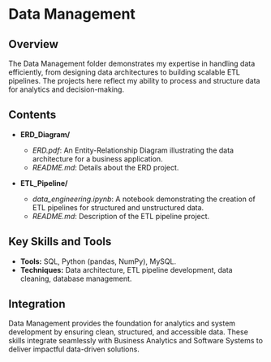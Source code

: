 # Data Management

## Overview
The Data Management folder demonstrates my expertise in handling data efficiently, from designing data architectures to building scalable ETL pipelines. The projects here reflect my ability to process and structure data for analytics and decision-making.

## Contents
- **ERD_Diagram/**
  - *ERD.pdf*: An Entity-Relationship Diagram illustrating the data architecture for a business application.
  - *README.md*: Details about the ERD project.
  
- **ETL_Pipeline/**
  - *data_engineering.ipynb*: A notebook demonstrating the creation of ETL pipelines for structured and unstructured data.
  - *README.md*: Description of the ETL pipeline project.

## Key Skills and Tools
- **Tools:** SQL, Python (pandas, NumPy), MySQL.
- **Techniques:** Data architecture, ETL pipeline development, data cleaning, database management.

## Integration
Data Management provides the foundation for analytics and system development by ensuring clean, structured, and accessible data. These skills integrate seamlessly with Business Analytics and Software Systems to deliver impactful data-driven solutions.
